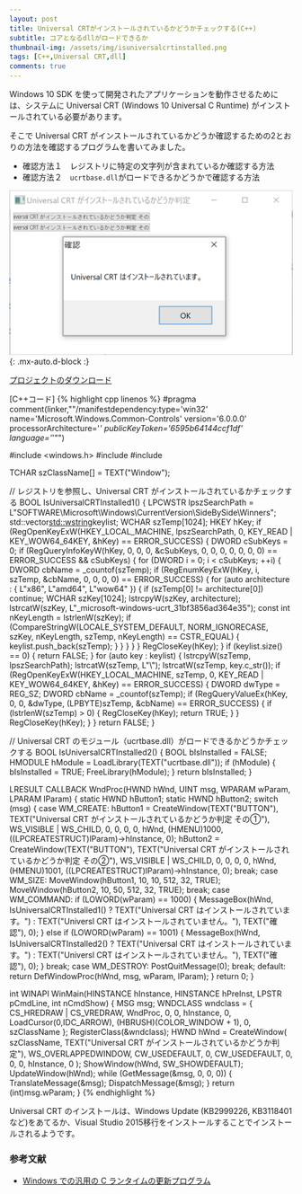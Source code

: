 ```yaml
---
layout: post
title: Universal CRTがインストールされているかどうかチェックする(C++)
subtitle: コアとなるdllがロードできるか
thumbnail-img: /assets/img/isuniversalcrtinstalled.png
tags: [C++,Universal CRT,dll]
comments: true
---
```


Windows 10 SDK を使って開発されたアプリケーションを動作させるためには、システムに Universal CRT (Windows 10 Universal C Runtime) がインストールされている必要があります。

そこで Universal CRT がインストールされているかどうか確認するための2とおりの方法を確認するプログラムを書いてみました。

- 確認方法１　レジストリに特定の文字列が含まれているか確認する方法
- 確認方法２　`ucrtbase.dll`がロードできるかどうかで確認する方法

![](/assets/img/isuniversalcrtinstalled.png){: .mx-auto.d-block :}

[プロジェクトのダウンロード](https://github.com/kenjinote/IsUniversalCRTInstalled/archive/master.zip)

[C++コード]
{% highlight cpp linenos %}
#pragma comment(linker,"\"/manifestdependency:type='win32' name='Microsoft.Windows.Common-Controls' version='6.0.0.0' processorArchitecture='*' publicKeyToken='6595b64144ccf1df' language='*'\"")

#include <windows.h>
#include <vector>
#include <string>

TCHAR szClassName[] = TEXT("Window");

// レジストリを参照し、Universal CRT がインストールされているかチェックする
BOOL IsUniversalCRTInstalled1()
{
  LPCWSTR lpszSearchPath = L"SOFTWARE\\Microsoft\\Windows\\CurrentVersion\\SideBySide\\Winners";
  std::vector<std::wstring>keylist;
  WCHAR szTemp[1024];
  HKEY hKey;
  if (RegOpenKeyExW(HKEY_LOCAL_MACHINE, lpszSearchPath, 0, KEY_READ | KEY_WOW64_64KEY, &hKey) == ERROR_SUCCESS)
  {
    DWORD cSubKeys = 0;
    if (RegQueryInfoKeyW(hKey, 0, 0, 0, &cSubKeys, 0, 0, 0, 0, 0, 0, 0) == ERROR_SUCCESS && cSubKeys)
    {
      for (DWORD i = 0; i < cSubKeys; ++i)
      {
        DWORD cbName = _countof(szTemp);
        if (RegEnumKeyExW(hKey, i, szTemp, &cbName, 0, 0, 0, 0) == ERROR_SUCCESS)
        {
          for (auto architecture : { L"x86", L"amd64", L"wow64" })
          {
            if (szTemp[0] != architecture[0]) continue;
            WCHAR szKey[1024];
            lstrcpyW(szKey, architecture);
            lstrcatW(szKey, L"_microsoft-windows-ucrt_31bf3856ad364e35");
            const int nKeyLength = lstrlenW(szKey);
            if (CompareStringW(LOCALE_SYSTEM_DEFAULT, NORM_IGNORECASE, szKey, nKeyLength, szTemp, nKeyLength) == CSTR_EQUAL)
            {
              keylist.push_back(szTemp);
            }
          }
        }
      }
    }
    RegCloseKey(hKey);
  }
  if (keylist.size() == 0)
  {
    return FALSE;
  }
  for (auto key : keylist)
  {
    lstrcpyW(szTemp, lpszSearchPath);
    lstrcatW(szTemp, L"\\");
    lstrcatW(szTemp, key.c_str());
    if (RegOpenKeyExW(HKEY_LOCAL_MACHINE, szTemp, 0, KEY_READ | KEY_WOW64_64KEY, &hKey) == ERROR_SUCCESS)
    {
      DWORD dwType = REG_SZ;
      DWORD cbName = _countof(szTemp);
      if (RegQueryValueEx(hKey, 0, 0, &dwType, (LPBYTE)szTemp, &cbName) == ERROR_SUCCESS)
      {
        if (lstrlenW(szTemp) > 0)
        {
          RegCloseKey(hKey);
          return TRUE;
        }
      }
      RegCloseKey(hKey);
    }
  }
  return FALSE;
}

// Universal CRT のモジュール（ucrtbase.dll）がロードできるかどうかチェックする
BOOL IsUniversalCRTInstalled2()
{
  BOOL bIsInstalled = FALSE;
  HMODULE hModule = LoadLibrary(TEXT("ucrtbase.dll"));
  if (hModule)
  {
    bIsInstalled = TRUE;
    FreeLibrary(hModule);
  }
  return bIsInstalled;
}

LRESULT CALLBACK WndProc(HWND hWnd, UINT msg, WPARAM wParam, LPARAM lParam)
{
  static HWND hButton1;
  static HWND hButton2;
  switch (msg)
  {
  case WM_CREATE:
    hButton1 = CreateWindow(TEXT("BUTTON"), TEXT("Universal CRT がインストールされているかどうか判定 その①"), WS_VISIBLE | WS_CHILD, 0, 0, 0, 0, hWnd, (HMENU)1000, ((LPCREATESTRUCT)lParam)->hInstance, 0);
    hButton2 = CreateWindow(TEXT("BUTTON"), TEXT("Universal CRT がインストールされているかどうか判定 その②"), WS_VISIBLE | WS_CHILD, 0, 0, 0, 0, hWnd, (HMENU)1001, ((LPCREATESTRUCT)lParam)->hInstance, 0);
    break;
  case WM_SIZE:
    MoveWindow(hButton1, 10, 10, 512, 32, TRUE);
    MoveWindow(hButton2, 10, 50, 512, 32, TRUE);
    break;
  case WM_COMMAND:
    if (LOWORD(wParam) == 1000)
    {
      MessageBox(hWnd, IsUniversalCRTInstalled1() ? TEXT("Universal CRT はインストールされています。") : TEXT("Universl CRT はインストールされていません。"), TEXT("確認"), 0);
    }
    else if (LOWORD(wParam) == 1001)
    {
      MessageBox(hWnd, IsUniversalCRTInstalled2() ? TEXT("Universal CRT はインストールされています。") : TEXT("Universl CRT はインストールされていません。"), TEXT("確認"), 0);
    }
    break;
  case WM_DESTROY:
    PostQuitMessage(0);
    break;
  default:
    return DefWindowProc(hWnd, msg, wParam, lParam);
  }
  return 0;
}

int WINAPI WinMain(HINSTANCE hInstance, HINSTANCE hPreInst, LPSTR pCmdLine, int nCmdShow)
{
  MSG msg;
  WNDCLASS wndclass = {
    CS_HREDRAW | CS_VREDRAW,
    WndProc,
    0,
    0,
    hInstance,
    0,
    LoadCursor(0,IDC_ARROW),
    (HBRUSH)(COLOR_WINDOW + 1),
    0,
    szClassName
  };
  RegisterClass(&wndclass);
  HWND hWnd = CreateWindow(
    szClassName,
    TEXT("Universal CRT がインストールされているかどうか判定"),
    WS_OVERLAPPEDWINDOW,
    CW_USEDEFAULT,
    0,
    CW_USEDEFAULT,
    0,
    0,
    0,
    hInstance,
    0
  );
  ShowWindow(hWnd, SW_SHOWDEFAULT);
  UpdateWindow(hWnd);
  while (GetMessage(&msg, 0, 0, 0))
  {
    TranslateMessage(&msg);
    DispatchMessage(&msg);
  }
  return (int)msg.wParam;
}
{% endhighlight %}

Universal CRT のインストールは、Windows Update (KB2999226, KB3118401など)をあてるか、Visual Studio 2015移行をインストールすることでインストールされるようです。

### 参考文献
- [Windows での汎用の C ランタイムの更新プログラム](https://support.microsoft.com/ja-jp/topic/windows-%E3%81%A7%E3%81%AE%E6%B1%8E%E7%94%A8%E3%81%AE-c-%E3%83%A9%E3%83%B3%E3%82%BF%E3%82%A4%E3%83%A0%E3%81%AE%E6%9B%B4%E6%96%B0%E3%83%97%E3%83%AD%E3%82%B0%E3%83%A9%E3%83%A0-c0514201-7fe6-95a3-b0a5-287930f3560c)
